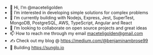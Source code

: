 - 👋 Hi, I’m @maceteligolden
- 👀 I’m interested in developing simple solutions for complex problems
- 🌱 I’m currently building with Nodejs, Express, Jest, SuperTest, MongoDB, PostgreSQL, AWS, TypeScript, Angular and React
- 💞️ I’m looking to collaborate on open source projects and great ideas
- 📫 How to reach me through my email maceteligolden@gmail.com
- ✍️ Check out my blog @ https://medium.com/@benjaminambrose99
- 🧰 Building https://sunglo.io
<!---
maceteligolden/maceteligolden is a ✨ special ✨ repository because its `README.md` (this file) appears on your GitHub profile.
You can click the Preview link to take a look at your changes.
--->
